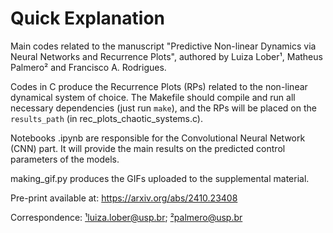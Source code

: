 # Quick Explanation
Main codes related to the manuscript "Predictive Non-linear Dynamics via Neural Networks and Recurrence Plots", authored by Luiza Lober¹, Matheus Palmero² and Francisco A. Rodrigues.

Codes in C produce the Recurrence Plots (RPs) related to the non-linear dynamical system of choice. The Makefile should compile and run all necessary dependencies (just run `make`), and the RPs will be placed on the `results_path` (in rec_plots_chaotic_systems.c).

Notebooks .ipynb are responsible for the Convolutional Neural Network (CNN) part. It will provide the main results on the predicted control parameters of the models.  

making_gif.py produces the GIFs uploaded to the supplemental material.

Pre-print available at: https://arxiv.org/abs/2410.23408

Correspondence: ¹luiza.lober@usp.br; ²palmero@usp.br
